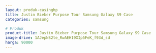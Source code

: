 ```yaml
---
layout: produk-casinghp
title: Justin Bieber Purpose Tour Samsung Galaxy S9 Case
categories: samsung

# Produk
product-title: Justin Bieber Purpose Tour Samsung Galaxy S9 Case
image-drive: 1AJepNS2te_RwAEH19XIp5FeK_f93d_sd
harga: 90000
---
```

